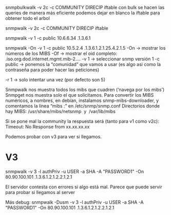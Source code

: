 snmpbulkwalk -v 2c -c COMMUNITY DIRECIP iftable
  con bulk se hacen las queries de manera más eficiente
  podemos dejar en blanco la iftable para obtener todo el arbol

snmpwalk -v 2c -c COMMUNITY DIRECIP iftable

snmpwalk -v 1 -c public 10.6.6.34 .1.3.6.1


snmpwalk -On -v 1 -c public 10.5.2.4 .1.3.6.1.2.1.25.4.2.1.5
-On -> mostrar los números de los MIBS
-Of -> mostrar el oid completo: .iso.org.dod.internet.mgmt.mib-2....
-v 1 -> seleccionar snmp versión 1
-c public -> ponemos la “comunidad” que vamos a usar (es algo asi como la contraseña para poder hacer las peticiones)

-r 1 -> solo intentar una vez (por defecto son 5)


Snmpwalk nos muestra todos los mibs que cuadren (‘navega por los mibs’)
Snmpget nos muestra solo el que solicitamos.
Para convertir los MIBS numéricos, a nombres, en debían, instalamos snmp-mibs-downloader, y comentamos la línea “mibs :” en /etc/snmp/snmp.conf
Directorios donde hay MIBS: /usr/share/mibs/netsnmp  y  /var/lib/mibs


Si se pone mal la community la respuesta será (tanto para v1 como v2c):
Timeout: No Response from xx.xx.xx.xx

Podemos probar con v3 para ver si llegamos.


# V3
snmpwalk -v 3 -l authPriv -u USER -a SHA -A "PASSWORD1" -On 80.90.100.101 .1.3.6.1.2.1.2.2.1.2.1

El servidor contesta con errores si algo está mal.
Parece que puede servir para probar si llegamos al server


Más debug:
snmpwalk -Dusm -v 3 -l authPriv -u USER -a SHA -A "PASSWORD1" -On 80.90.100.101 .1.3.6.1.2.1.2.2.1.2.1
